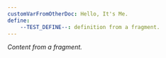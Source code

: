 ```yaml
---
customVarFromOtherDoc: Hello, It's Me.
define:
    --TEST_DEFINE--: definition from a fragment.
---
```

*Content from a fragment.*
